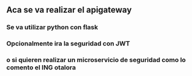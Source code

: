 ## Aca se va realizar el apigateway
### Se va utilizar python con flask
### Opcionalmente ira la seguridad con JWT
### o si quieren realizar un microservicio de seguridad como lo comento el ING otalora